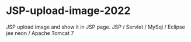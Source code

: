 # JSP-upload-image-2022
JSP upload image and show it in JSP page. JSP / Servlet / MySql / Eclipse jee neon / Apache Tomcat 7
